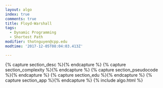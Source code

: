 ```yaml
---
layout: algo
index: true
comments: true
title: Floyd-Warshall
tags:
  - Dynamic Programming
  - Shortest Path
modifier: thotnguyen@cpp.edu
modtime: '2017-12-05T08:04:03.413Z'

---
```

{% capture section_desc %}{% endcapture %}
{% capture section_complexity %}{% endcapture %}
{% capture section_pseudocode %}{% endcapture %}
{% capture section_edu %}{% endcapture %}
{% capture section_app %}{% endcapture %}
{% include algo.html %}